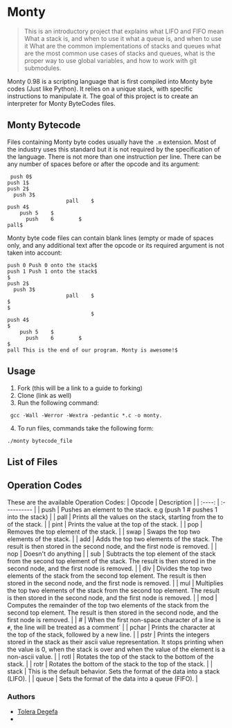 # Monty
> This is an introductory project that explains what LIFO and FIFO mean
> What a stack is, and when to use it what a queue is, and when to use it
> What are the common implementations of stacks and queues what are the
> most common use cases of stacks and queues, what is the proper way to
> use global variables, and how to work with git submodules.

Monty 0.98 is a scripting language that is first compiled into Monty byte codes (Just like Python). It relies on a unique stack, with specific instructions to manipulate it. The goal of this project is to create an interpreter for Monty ByteCodes files.

## Monty Bytecode
Files containing Monty byte codes usually have the `.m` extension. Most of the industry uses this standard but it is not required by the specification of the language. There is not more than one instruction per line. There can be any number of spaces before or after the opcode and its argument:

```
 push 0$
push 1$
push 2$
  push 3$
                   pall    $
push 4$
    push 5    $
      push    6        $
pall$

```

Monty byte code files can contain blank lines (empty or made of spaces only, and any additional text after the opcode or its required argument is not taken into account:

```
push 0 Push 0 onto the stack$
push 1 Push 1 onto the stack$
$
push 2$
  push 3$
                   pall    $
$
$
                           $
push 4$
$
    push 5    $
      push    6        $
$
pall This is the end of our program. Monty is awesome!$

```

## Usage

1. Fork (this will be a link to a guide to forking)
2. Clone (link as well)
3. Run the following command:
```
 gcc -Wall -Werror -Wextra -pedantic *.c -o monty.
```
4. To run files, commands take the following form:
```
./monty bytecode_file
```

## List of Files

## Operation Codes
These are the available Operation Codes:
| Opcode | Description |
| :----: | :---------- |
| push | Pushes an element to the stack. e.g (push 1 # pushes 1 into the stack) |
| pall | Prints all the values on the stack, starting from the to of the stack. |
| pint | Prints the value at the top of the stack. |
| pop | Removes the top element of the stack. |
| swap | Swaps the top two elements of the stack. |
| add | Adds the top two elements of the stack. The result is then stored in the second node, and the first node is removed. |
| nop | Doesn't do anything |
| sub | Subtracts the top element of the stack from the second top element of the stack. The result is then stored in the second node, and the first node is removed. |
| div | Divides the top two elements of the stack from the second top element. The result is then stored in the second node, and the first node is removed. |
| mul | Multiplies the top two elements of the stack from the second top element. The result is then stored in the second node, and the first node is removed. |
| mod | Computes the remainder of the top two elements of the stack from the second top element. The result is then stored in the second node, and the first node is removed. |
| # | When the first non-space character of a line is `#`, the line will be treated as a comment` |
| pchar | Prints the character at the top of the stack, followed by a new line. |
| pstr | Prints the integers stored in the stack as their ascii value representation. It stops printing when the value is 0, when the stack is over and when the value of the element is a non-ascii value. |
| rotl |  Rotates the top of the stack to the bottom of the stack. |
| rotr | Rotates the bottom of the stack to the top of the stack. |
| stack | This is the default behavior. Sets the format of the data into a stack (LIFO). |
| queue | Sets the format of the data into a queue (FIFO). |

### Authors
* [Tolera Degefa](https://github.com/todaycu)
* 
